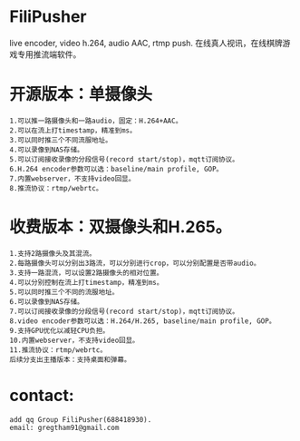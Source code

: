 # FiliPusher
live encoder, video h.264, audio AAC, rtmp push. 在线真人视讯，在线棋牌游戏专用推流端软件。

# 开源版本：单摄像头
	1.可以推一路摄像头和一路audio，固定：H.264+AAC。
	2.可以在流上打timestamp，精准到ms。 
	3.可以同时推三个不同流服地址。
	4.可以录像到NAS存储。
	5.可以订阅接收录像的分段信号(record start/stop)，mqtt订阅协议。
	6.H.264 encoder参数可以选：baseline/main profile, GOP。
	7.内置webserver，不支持video回显。
	8.推流协议：rtmp/webrtc。

# 收费版本：双摄像头和H.265。
	1.支持2路摄像头及其混流。
	2.每路摄像头可以分别出3路流，可以分别进行crop，可以分别配置是否带audio。
	3.支持一路混流，可以设置2路摄像头的相对位置。
	4.可以分别控制在流上打timestamp，精准到ms。 
	5.可以同时推三个不同的流服地址。
	6.可以录像到NAS存储。
	7.可以订阅接收录像的分段信号(record start/stop)，mqtt订阅协议。
	8.video encoder参数可以选：H.264/H.265, baseline/main profile, GOP。
	9.支持GPU优化以减轻CPU负担。
	10.内置webserver，不支持video回显。
	11.推流协议：rtmp/webrtc。
	后续分支出主播版本：支持桌面和弹幕。

# contact:
	add qq Group FiliPusher(688418930).
	email: gregtham91@gmail.com
